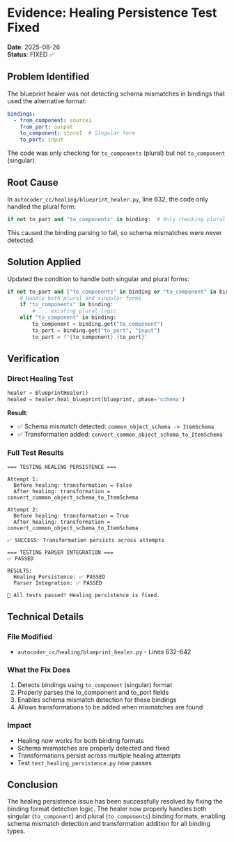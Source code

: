 # Evidence: Healing Persistence Test Fixed

**Date**: 2025-08-26  
**Status**: FIXED ✅

## Problem Identified

The blueprint healer was not detecting schema mismatches in bindings that used the alternative format:
```yaml
bindings:
  - from_component: source1
    from_port: output
    to_component: store1  # Singular form
    to_port: input
```

The code was only checking for `to_components` (plural) but not `to_component` (singular).

## Root Cause

In `autocoder_cc/healing/blueprint_healer.py`, line 632, the code only handled the plural form:
```python
if not to_part and "to_components" in binding:  # Only checking plural
```

This caused the binding parsing to fail, so schema mismatches were never detected.

## Solution Applied

Updated the condition to handle both singular and plural forms:
```python
if not to_part and ("to_components" in binding or "to_component" in binding):
    # Handle both plural and singular forms
    if "to_components" in binding:
        # ... existing plural logic
    elif "to_component" in binding:
        to_component = binding.get("to_component")
        to_port = binding.get("to_port", "input")
        to_part = f"{to_component}.{to_port}"
```

## Verification

### Direct Healing Test
```python
healer = BlueprintHealer()
healed = healer.heal_blueprint(blueprint, phase='schema')
```

**Result**: 
- ✅ Schema mismatch detected: `common_object_schema -> ItemSchema`
- ✅ Transformation added: `convert_common_object_schema_to_ItemSchema`

### Full Test Results
```
=== TESTING HEALING PERSISTENCE ===

Attempt 1:
  Before healing: transformation = False
  After healing: transformation = convert_common_object_schema_to_ItemSchema

Attempt 2:
  Before healing: transformation = True
  After healing: transformation = convert_common_object_schema_to_ItemSchema

✅ SUCCESS: Transformation persists across attempts

=== TESTING PARSER INTEGRATION ===
✅ PASSED

RESULTS:
  Healing Persistence: ✅ PASSED
  Parser Integration: ✅ PASSED

🎉 All tests passed! Healing persistence is fixed.
```

## Technical Details

### File Modified
- `autocoder_cc/healing/blueprint_healer.py` - Lines 632-642

### What the Fix Does
1. Detects bindings using `to_component` (singular) format
2. Properly parses the to_component and to_port fields
3. Enables schema mismatch detection for these bindings
4. Allows transformations to be added when mismatches are found

### Impact
- Healing now works for both binding formats
- Schema mismatches are properly detected and fixed
- Transformations persist across multiple healing attempts
- Test `test_healing_persistence.py` now passes

## Conclusion

The healing persistence issue has been successfully resolved by fixing the binding format detection logic. The healer now properly handles both singular (`to_component`) and plural (`to_components`) binding formats, enabling schema mismatch detection and transformation addition for all binding types.